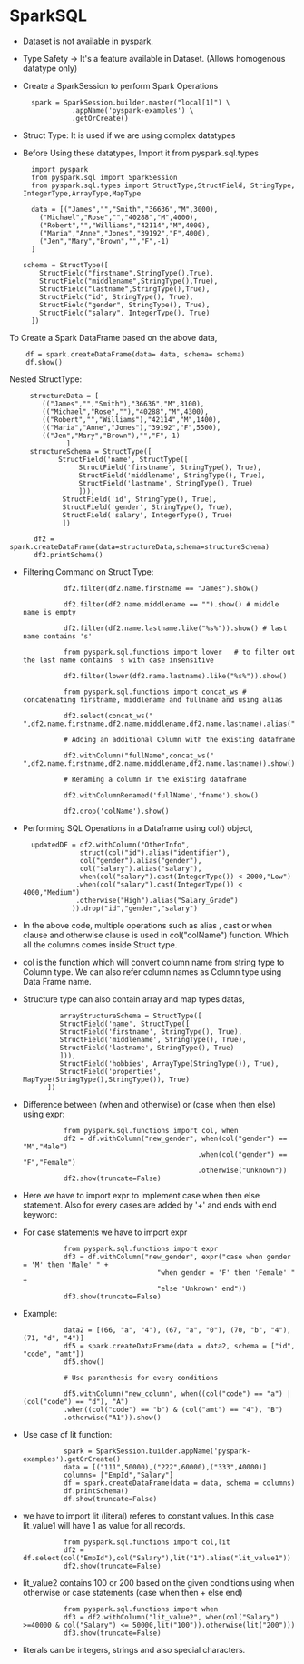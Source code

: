 # SparkSQL

- Dataset is not available in pyspark. 

- Type Safety -> It's a feature available in Dataset. (Allows homogenous datatype only) 

- Create a SparkSession to perform Spark Operations

        spark = SparkSession.builder.master("local[1]") \
                  .appName('pyspark-examples') \
                  .getOrCreate()

- Struct Type: It is used if we are using complex datatypes

- Before Using these datatypes, Import it from pyspark.sql.types

        import pyspark
        from pyspark.sql import SparkSession
        from pyspark.sql.types import StructType,StructField, StringType, IntegerType,ArrayType,MapType

        data = [("James","","Smith","36636","M",3000),
          ("Michael","Rose","","40288","M",4000),
          ("Robert","","Williams","42114","M",4000),
          ("Maria","Anne","Jones","39192","F",4000),
          ("Jen","Mary","Brown","","F",-1)
        ]

      schema = StructType([ 
          StructField("firstname",StringType(),True), 
          StructField("middlename",StringType(),True), 
          StructField("lastname",StringType(),True), 
          StructField("id", StringType(), True), 
          StructField("gender", StringType(), True), 
          StructField("salary", IntegerType(), True) 
        ])

To Create a Spark DataFrame based on the above data,

        df = spark.createDataFrame(data= data, schema= schema)
        df.show()

Nested StructType:

         structureData = [
            (("James","","Smith"),"36636","M",3100),
            (("Michael","Rose",""),"40288","M",4300),
            (("Robert","","Williams"),"42114","M",1400),
            (("Maria","Anne","Jones"),"39192","F",5500),
            (("Jen","Mary","Brown"),"","F",-1)
                  ]
         structureSchema = StructType([
                StructField('name', StructType([
                     StructField('firstname', StringType(), True),
                     StructField('middlename', StringType(), True),
                     StructField('lastname', StringType(), True)
                     ])),
                 StructField('id', StringType(), True),
                 StructField('gender', StringType(), True),
                 StructField('salary', IntegerType(), True)
                 ])
                 
          df2 = spark.createDataFrame(data=structureData,schema=structureSchema)
          df2.printSchema()
- Filtering Command on Struct Type:

                df2.filter(df2.name.firstname == "James").show()
                
                df2.filter(df2.name.middlename == "").show() # middle name is empty
                
                df2.filter(df2.name.lastname.like("%s%")).show() # last name contains 's'
                
                from pyspark.sql.functions import lower   # to filter out the last name contains  s with case insensitive

                df2.filter(lower(df2.name.lastname).like("%s%")).show()

                from pyspark.sql.functions import concat_ws # concatenating firstname, middlename and fullname and using alias

                df2.select(concat_ws(" ",df2.name.firstname,df2.name.middlename,df2.name.lastname).alias("fullName")).show()

                # Adding an additional Column with the existing dataframe
                
                df2.withColumn("fullName",concat_ws(" ",df2.name.firstname,df2.name.middlename,df2.name.lastname)).show() 
                
                # Renaming a column in the existing dataframe
                
                df2.withColumnRenamed('fullName','fname').show()
                
                df2.drop('colName').show()

- Performing SQL Operations in a Dataframe using col() object, 

        updatedDF = df2.withColumn("OtherInfo", 
                    struct(col("id").alias("identifier"),
                    col("gender").alias("gender"),
                    col("salary").alias("salary"),
                    when(col("salary").cast(IntegerType()) < 2000,"Low")
                   .when(col("salary").cast(IntegerType()) < 4000,"Medium")
                   .otherwise("High").alias("Salary_Grade")
                  )).drop("id","gender","salary")

- In the above code, multiple operations such as alias , cast or when clause and otherwise clause is used in col("colName") function. Which all the columns comes inside Struct type.
- col is the function which will convert column name from string type to Column type. We can also refer column names as Column type using Data Frame name. 

- Structure type can also contain array and map types datas,

               arrayStructureSchema = StructType([
               StructField('name', StructType([
               StructField('firstname', StringType(), True),
               StructField('middlename', StringType(), True),
               StructField('lastname', StringType(), True)
               ])),
               StructField('hobbies', ArrayType(StringType()), True),
               StructField('properties', MapType(StringType(),StringType()), True)
            ])
- Difference between (when and otherwise) or (case when then else) using expr:

                from pyspark.sql.functions import col, when
                df2 = df.withColumn("new_gender", when(col("gender") == "M","Male")
                                                 .when(col("gender") == "F","Female")
                                                 .otherwise("Unknown"))
                df2.show(truncate=False)

- Here we have to import expr to implement case when then else statement. Also for every cases are added by '+'  and ends with end keyword: 
- For case statements we have to import expr
               
                from pyspark.sql.functions import expr
                df3 = df.withColumn("new_gender", expr("case when gender = 'M' then 'Male' " + 
                                       "when gender = 'F' then 'Female' " +
                                       "else 'Unknown' end"))
                df3.show(truncate=False)

- Example:

                data2 = [(66, "a", "4"), (67, "a", "0"), (70, "b", "4"), (71, "d", "4")]
                df5 = spark.createDataFrame(data = data2, schema = ["id", "code", "amt"])
                df5.show()  
                
                # Use paranthesis for every conditions
                
                df5.withColumn("new_column", when((col("code") == "a") | (col("code") == "d"), "A")
                .when((col("code") == "b") & (col("amt") == "4"), "B")
                .otherwise("A1")).show()

- Use case of lit function:

                
                spark = SparkSession.builder.appName('pyspark-examples').getOrCreate()
                data = [("111",50000),("222",60000),("333",40000)]
                columns= ["EmpId","Salary"]
                df = spark.createDataFrame(data = data, schema = columns)
                df.printSchema()
                df.show(truncate=False)

- we have to import lit (literal) referes to constant values. In this case lit_value1 will have 1 as value for all records.
                
                from pyspark.sql.functions import col,lit
                df2 = df.select(col("EmpId"),col("Salary"),lit("1").alias("lit_value1"))
                df2.show(truncate=False)

- lit_value2 contains 100 or 200 based on the given conditions using when otherwise or case statements (case when then + else end)

                from pyspark.sql.functions import when
                df3 = df2.withColumn("lit_value2", when(col("Salary") >=40000 & col("Salary") <= 50000,lit("100")).otherwise(lit("200")))
                df3.show(truncate=False)

- literals can be integers, strings and also special characters.
